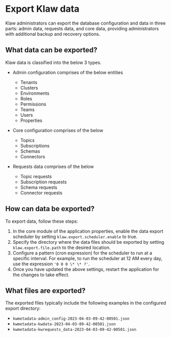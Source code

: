 # Export Klaw data

Klaw administrators can export the database configuration and data in
three parts: admin data, requests data, and core data, providing
administrators with additional backup and recovery options.

## What data can be exported?

Klaw data is classified into the below 3 types.

- Admin configuration comprises of the below entities

  - Tenants
  - Clusters
  - Environments
  - Roles
  - Permissions
  - Teams
  - Users
  - Properties

- Core configuration comprises of the below

  - Topics
  - Subscriptions
  - Schemas
  - Connectors

- Requests data comprises of the below
  - Topic requests
  - Subscription requests
  - Schema requests
  - Connector requests

## How can data be exported?

To export data, follow these steps:

1. In the core module of the application properties, enable the data export scheduler by
   setting `klaw.export.scheduler.enable` to true.
2. Specify the directory where the data files should be exported by setting `klaw.export.file.path` to the desired
   location.
3. Configure a pattern (cron expression) for the scheduler to run at a specific interval. For example, to run the
   scheduler at 12 AM every day, use the expression `'0 0 0 \* \* ?'`.
4. Once you have updated the above settings, restart the application for the changes to take effect.

## What files are exported?

The exported files typically include the following examples in the
configured export directory:

- `kwmetadata-admin_config-2023-04-03-09-42-00501.json`
- `kwmetadata-kwdata-2023-04-03-09-42-00501.json`
- `kwmetadata-kwrequests_data-2023-04-03-09-42-00501.json`
